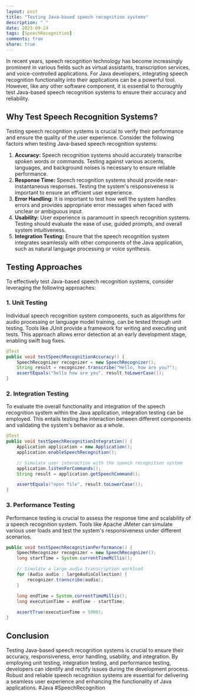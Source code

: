 ```yaml
---
layout: post
title: "Testing Java-based speech recognition systems"
description: " "
date: 2023-09-24
tags: [SpeechRecognition]
comments: true
share: true
---
```

In recent years, speech recognition technology has become increasingly prominent in various fields such as virtual assistants, transcription services, and voice-controlled applications. For Java developers, integrating speech recognition functionality into their applications can be a powerful tool. However, like any other software component, it is essential to thoroughly test Java-based speech recognition systems to ensure their accuracy and reliability.

## Why Test Speech Recognition Systems?
Testing speech recognition systems is crucial to verify their performance and ensure the quality of the user experience. Consider the following factors when testing Java-based speech recognition systems:

1. **Accuracy:** Speech recognition systems should accurately transcribe spoken words or commands. Testing against various accents, languages, and background noises is necessary to ensure reliable performance.
2. **Response Time:** Speech recognition systems should provide near-instantaneous responses. Testing the system's responsiveness is important to ensure an efficient user experience.
3. **Error Handling:** It is important to test how well the system handles errors and provides appropriate error messages when faced with unclear or ambiguous input.
4. **Usability:** User experience is paramount in speech recognition systems. Testing should evaluate the ease of use, guided prompts, and overall system intuitiveness.
5. **Integration Testing:** Ensure that the speech recognition system integrates seamlessly with other components of the Java application, such as natural language processing or voice synthesis.

## Testing Approaches
To effectively test Java-based speech recognition systems, consider leveraging the following approaches:

### 1. Unit Testing
Individual speech recognition system components, such as algorithms for audio processing or language model training, can be tested through unit testing. Tools like JUnit provide a framework for writing and executing unit tests. This approach allows error detection at an early development stage, enabling swift bug fixes.

```java
@Test
public void testSpeechRecognitionAccuracy() {
    SpeechRecognizer recognizer = new SpeechRecognizer();
    String result = recognizer.transcribe("Hello, how are you?");
    assertEquals("hello how are you", result.toLowerCase());
}
```

### 2. Integration Testing
To evaluate the overall functionality and integration of the speech recognition system within the Java application, integration testing can be employed. This entails testing the interaction between different components and validating the system's behavior as a whole.

```java
@Test
public void testSpeechRecognitionIntegration() {
    Application application = new Application();
    application.enableSpeechRecognition();

    // Simulate user interaction with the speech recognition system
    application.listenForCommands();
    String result = application.getSpeechCommand();

    assertEquals("open file", result.toLowerCase());
}
```

### 3. Performance Testing
Performance testing is crucial to assess the response time and scalability of a speech recognition system. Tools like Apache JMeter can simulate various user loads and test the system's responsiveness under different scenarios.

```java
public void testSpeechRecognitionPerformance() {
    SpeechRecognizer recognizer = new SpeechRecognizer();
    long startTime = System.currentTimeMillis();

    // Simulate a large audio transcription workload
    for (Audio audio : largeAudioCollection) {
        recognizer.transcribe(audio);
    }

    long endTime = System.currentTimeMillis();
    long executionTime = endTime - startTime;
    
    assertTrue(executionTime < 5000);
}
```

## Conclusion
Testing Java-based speech recognition systems is crucial to ensure their accuracy, responsiveness, error handling, usability, and integration. By employing unit testing, integration testing, and performance testing, developers can identify and rectify issues during the development process. Robust and reliable speech recognition systems are essential for delivering a seamless user experience and enhancing the functionality of Java applications. #Java #SpeechRecognition